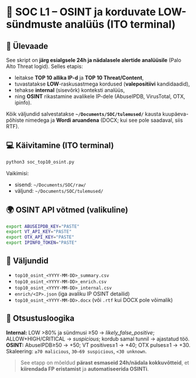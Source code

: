 # 🔎 SOC L1 – OSINT ja korduvate LOW-sündmuste analüüs (ITO terminal)

## 📘 Ülevaade
See skript on **järg esialgsele 24h ja nädalasele alertide analüüsile** (Palo Alto Threat logid). Selles etapis:
- leitakse **TOP 10 allika IP-d** ja **TOP 10 Threat/Content**,
- tuvastatakse **LOW**-raskusastmega kordused (**valepositiivi** kandidaadid),
- tehakse **internal** (sisevõrk) konteksti analüüs,
- ning **OSINT** rikastamine avalikele IP-dele (AbuseIPDB, VirusTotal, OTX, ipinfo).

Kõik väljundid salvestatakse **`~/Documents/SOC/tulemused/`** kausta kuupäeva-põhiste nimedega ja **Wordi aruandena** (DOCX; kui see pole saadaval, siis RTF).

## 💻 Käivitamine (ITO terminal)
```bash
python3 soc_top10_osint.py
```
Vaikimisi:
- sisend: `~/Documents/SOC/raw/`
- väljund: `~/Documents/SOC/tulemused/`

## 🌍 OSINT API võtmed (valikuline)
```bash
export ABUSEIPDB_KEY="PASTE"
export VT_API_KEY="PASTE"
export OTX_API_KEY="PASTE"
export IPINFO_TOKEN="PASTE"
```

## 🧩 Väljundid
- `top10_osint_<YYYY-MM-DD>_summary.csv`
- `top10_osint_<YYYY-MM-DD>_enrich.csv`
- `top10_osint_<YYYY-MM-DD>_internal.csv`
- `enrich/<IP>.json` (iga avaliku IP OSINT detailid)
- `top10_osint_<YYYY-MM-DD>.docx` (või `.rtf` kui DOCX pole võimalik)

## 🧮 Otsustusloogika
**Internal:** LOW >80% ja sündmusi ≥50 → *likely_false_positive*; ALLOW+HIGH/CRITICAL → *suspicious*; kordub samal tunnil → ajastatud töö.  
**OSINT:** AbuseIPDB≥50 → +50; VT positives≥1 → +40; OTX pulses≥1 → +30.  
Skaleering: `≥70 malicious`, `30–69 suspicious`, `<30 unknown`.

> See etapp on mõeldud **pärast esmaseid 24h/nädala kokkuvõtteid**, et **kiirendada FP eristamist** ja **automatiseerida OSINTi**.
